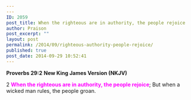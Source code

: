 ```yaml
---
---
ID: 2059
post_title: When the righteous are in authority, the people rejoice
author: Praison
post_excerpt: ""
layout: post
permalink: /2014/09/righteous-authority-people-rejoice/
published: true
post_date: 2014-09-29 10:52:41
---
```

<strong>Proverbs 29:2</strong>
<strong> New King James Version (NKJV)</strong>

2 <span style="color: #ff00ff;"><strong>When the righteous are in authority, the people rejoice</strong></span>;
But when a wicked man rules, the people groan.